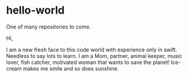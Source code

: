 # hello-world
One of many repositories to come.

Hi,

I am a new fresh face to this code world with experience only in swift. Needless to say lots to learn. I am a Mom, partner, animal keeper, music lover, fish catcher, motivated woman that wants to save the planet! Ice-cream makes me smile and so does sunshine. 

